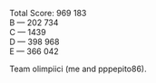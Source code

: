 Total Score: 969 183  
B — 202 734  
C — 1439   
D — 398 968   
E — 366 042  

Team  olimpiici (me and pppepito86).

